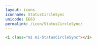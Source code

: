 ```yaml
---
layout: icons
iconname: StatusCircleSync
unicode: EE63
permalink: /icon/StatusCircleSync/
---
```


``` html
<i class="mi mi-StatusCircleSync"></i>
```
